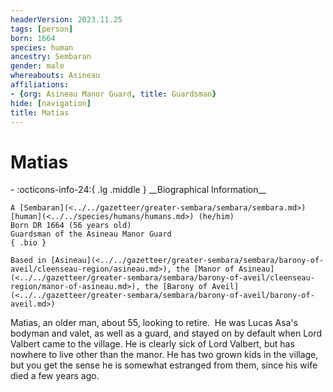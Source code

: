 ```yaml
---
headerVersion: 2023.11.25
tags: [person]
born: 1664
species: human
ancestry: Sembaran
gender: male
whereabouts: Asineau
affiliations:
- {org: Asineau Manor Guard, title: Guardsman}
hide: [navigation]
title: Matias
---
```

# Matias
<div class="grid cards ext-narrow-margin ext-one-column" markdown>
- :octicons-info-24:{ .lg .middle } __Biographical Information__

    A [Sembaran](<../../gazetteer/greater-sembara/sembara/sembara.md>) [human](<../../species/humans/humans.md>) (he/him)  
    Born DR 1664 (56 years old)  
    Guardsman of the Asineau Manor Guard  
    { .bio }

    Based in [Asineau](<../../gazetteer/greater-sembara/sembara/barony-of-aveil/cleenseau-region/asineau.md>), the [Manor of Asineau](<../../gazetteer/greater-sembara/sembara/barony-of-aveil/cleenseau-region/manor-of-asineau.md>), the [Barony of Aveil](<../../gazetteer/greater-sembara/sembara/barony-of-aveil/barony-of-aveil.md>)
</div>


Matias, an older man, about 55, looking to retire.  He was Lucas Asa's bodyman and valet, as well as a guard, and stayed on by default when Lord Valbert came to the village. He is clearly sick of Lord Valbert, but has nowhere to live other than the manor. He has two grown kids in the village, but you get the sense he is somewhat estranged from them, since his wife died a few years ago.  
